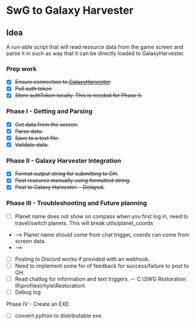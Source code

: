 # SwG to Galaxy Harvester

## Idea

A run-able script that will read resource data from the game screen and parse it in such as way that it can be directly loaded to GalaxyHarvester.  

### Prep work

- [x] ~~Ensure connection to [GalaxyHarvester](https://github.com/pwillworth/galaxyharvester/wiki/web-Services).~~
- [x] ~~Pull auth token~~
- [x] ~~Store authToken locally. This is needed for Phase II.~~

### Phase I - Getting and Parsing

- [x] ~~Get data from the screen.~~
- [x] ~~Parse data.~~
- [x] ~~Save to a text file.~~
- [x] ~~Validate data.~~

### Phase II - Galaxy Harvester Integration

- [x] ~~Format output string for submitting to GH.~~
- [x] ~~Post resource manually using formatted string.~~
- [x] ~~Post to Galaxy Harvester. - Delayed.~~

### Phase III - Troubleshooting and Future planning

- [ ] Planet name does not show on compass when you first log in, need to travel/switch planets. This will break utils/planet_coords
- --> Planet name should come from chat trigger, coords can come from screen data.
- --> 
- [ ] Posting to Discord works if provided with an webhook.
- [ ] Need to implement some for of feedback for success/failure to post to GH.
- [ ] Read chatlog for information and text triggers. 
    -- C:\SWG Restoration III\profiles\rhyle\Restoration\
- [ ] Debug log

Phase IV - Create an EXE:
- [ ] convert python to distributable exe.
